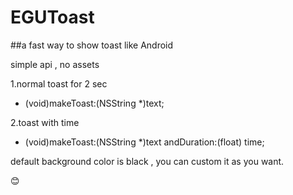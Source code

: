 # EGUToast
##a fast way to show toast like Android

simple api , no assets

1.normal toast for 2 sec

+ (void)makeToast:(NSString *)text;

2.toast with time 

+ (void)makeToast:(NSString *)text andDuration:(float) time;


default background color is black , you can custom it as you want.

😊


